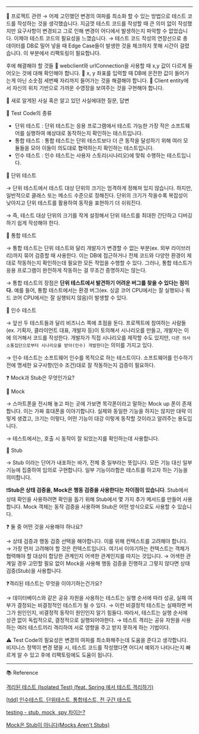 
---

🍎 프로젝트 관련
→ 어제 고민했던 변경의 여파를 최소화 할 수 있는 방법으로 테스트 코드를 작성하는 것을 생각했습니다. 지금껏 테스트 코드를 작성할 때 큰 의미 없이 작성했지만 요구사항이 변경되고 그로 인해 변경이 어디에서 발생하는지 파악할 수 없었습니다. 이제야 테스트 코드의 필요성을 느꼈습니다.
→ 테스트 코드 작성의 연장선으로 총 데이터를 DB로 밀어 넣을 때 Edge Case들이 발생한 것을 체크하지 못해 시간이 걸렸습니다. 이 부분에서 리팩토링이 필요합니다.

후에 해결해야 할 것들
🍏 webclient와 urlConnection을 사용할 때 x,y 값이 다르게 들어오는 것에 대해 확인해야 합니다.
🍏 x, y 좌표를 입력할 때 DB에 온전한 값이 들어가는게 아닌 소숫점 세번째 자리까지 들어가는 것을 해결해야 합니다.
🍏 Client entity에서 자신의 위치 기반으로 가까운 수영장을 보여주는 것을 구현해야 합니다.

🍎 새로 알게된 사실 혹은 알고 있던 사실에대한 질문, 답변

🍎 Test Code의 종류

- 단위 테스트 : 단위 테스트는 응용 프로그램에서 테스트 가능한 가장 작은 소프트웨어를 실행하여 예상대로 동작하는지 확인하는 테스트입니다.
- 통합 테스트 : 통합 테스트는 단위 테스트보다 더 큰 동작을 달성하기 위해 여러 모듈들을 모아 이들이 의도대로 협력하는지 확인하는 테스트입니다.
- 인수 테스트 : 인수 테스트는 사용자 스토리(시나리오)에 맞춰 수행하는 테스트입니다.

🍏 단위 테스트

→ 단위 테스트에서 테스트 대상 단위의 크기는 엄격하게 정해져 있지 않습니다. 하지만, 일반적으로 클래스 또는 메소드 수준으로 정해진다. 단위의 크기가 작을수록 복잡성이 낮아지고 단위 테스트를 활용하여 동작을 표현하기 더 쉬워진다.

→ 즉, 테스트 대상 단위의 크기를 작게 설정해서 단위 테스트를 최대한 간단하고 디버깅하기 쉽게 작성해야 한다.

🍏 통합 테스트

→ 통합 테스트는 단위 테스트와 달리 개발자가 변경할 수 없는 부분(ex. 외부 라이브러리)까지 묶어 검증할 때 사용한다. 이는 DB에 접근하거나 전체 코드와 다양한 환경이 제대로 작동하는지 확인하는데 필요한 모든 작업을 수행할 수 있다. 그러나, 통합 테스트가 응용 프로그램이 완전하게 작동하는 걸 무조건 증명하지는 않는다.

→ 통합 테스트의 장점은 **단위 테스트에서 발견하기 어려운 버그를 찾을 수 있다는 점이다.** 예를 들어, 통합 테스트에서는 환경 버그(ex. 싱글 코어 CPU에서는 잘 실행되나 쿼드 코어 CPU에서는 잘 실행되지 않음)이 발생할 수 있다.

🍏 인수 테스트

→ 앞선 두 테스트들과 달리 비즈니스 쪽에 초점을 둔다. 프로젝트에 참여하는 사람들(ex. 기획자, 클라이언트 대표, 개발자 등)이 토의해서 시나리오를 만들고, 개발자는 이에 의거해서 코드를 작성한다. 개발자가 직접 시나리오를 제작할 수도 있지만, `다른 의사소통집단으로부터 시나리오를 받아(인수) 개발한다`는 의미를 가지고 있다.

→ 인수 테스트는 소프트웨어 인수를 목적으로 하는 테스트이다. 소프트웨어를 인수하기 전에 명세한 요구사항(인수 조건)대로 잘 작동하는지 검증이 필요하다.

❓ Mock과 Stub은 무엇인가요?

🍏 Mock

→ 스마트폰을 전시해 놓고 파는 곳에 가보면 목각폰이라고 말하는 Mock up 폰이 존재합니다. 이는 가짜 휴대폰을 이야기합니다. 실제와 동일한 기능을 하지는 않지만 대략 이렇게 생겼고, 크기는 이렇다, 어떤 기능이 대강 이렇게 동작할 것이라고 알려주는 용도입니다.

→ 테스트에서는, 호출 시 동작이 잘 되었는지를 확인하는데 사용합니다.

🍏 Stub

→ Stub 이라는 단어가 내포하는 바가, 전체 중 일부라는 뜻입니다. 모든 기능 대신 일부 기능에 집중하여 임의로 구현합니다. 일부 기능이라함은 테스트를 하고자 하는 기능을 의미합니다.

❗**Stub은 상태 검증을, Mock은 행동 검증을 사용한다는 차이점이 있습니다**. Stub에서 상태 확인을 사용하려면 확인을 돕기 위해 Stub에서 몇 가지 추가 메서드를 만들어 사용합니다. Mock 객체는 동작 검증을 사용하며 Stub은 어떤 방식으로도 사용할 수 있습니다.

❓ 둘 중 어떤 것을 사용해야 하나요?

→ 상태 검증과 행동 검증 선택을 해야합니다. 이를 위해 컨텍스트를 고려해야 합니다.
→ 가장 먼저 고려해야 할 것은 컨텍스트입니다. 여기서 이야기하는 컨텍스트는 객체가 협력해야 할 대상이 합당한 관계인지 어색한 관계인지를 따지는 것입니다.
→ 어색한 관계일 경우 고민할 필요 없이 Mock을 사용해 행동 검증을 진행하고 그렇지 않다면 상태 검증(Stub)을 사용합니다.

❓격리된 테스트는 무엇을 이야기하는건가요?

→ 데이터베이스와 같은 공유 자원을 사용하는 테스트는 실행 순서에 따라 성공, 실패 여부가 결정되는 비결정적인 테스트가 될 수 있다.
→ 이런 비결정적 테스트는 실패하면 버그가 원인인지, 비결정적 동작이 원인인지 알기 힘들다. 따라서, 테스트는 실행 순서에 상관 없이 독립적으로, 결정적으로 실행되어야한다.
→ 테스트 격리는 공유 자원을 사용하는 여러 테스트끼리 격리하여 서로 영향을 주고 받지 못하게 하는 기법이다.

⚠️ Test Code의 필요성은 변경의 여파를 최소화해주는데 도움을 준다고 생각합니다. 비지니스 정책이 변경 됐을 시, 테스트 코드를 작성했다면 어디서 예외가 나타나는지 빠르게 알 수 있고 후에 리팩토링에도 도움이 됩니다.

---

📚 Reference

[격리된 테스트 (Isolated Test) (feat. Spring 에서 테스트 격리하기)](https://hudi.blog/isolated-test/)

[[tdd] 인수테스트, 단위테스트, 통합테스트, 전 구간 테스트](https://joont92.github.io/tdd/%EC%9D%B8%EC%88%98%ED%85%8C%EC%8A%A4%ED%8A%B8-%EB%8B%A8%EC%9C%84%ED%85%8C%EC%8A%A4%ED%8A%B8-%ED%86%B5%ED%95%A9%ED%85%8C%EC%8A%A4%ED%8A%B8-%EC%A0%84-%EA%B5%AC%EA%B0%84-%ED%85%8C%EC%8A%A4%ED%8A%B8/)

[testing - stub, mock, spy 차이는?](https://luran.me/343)

[Mock은 Stub이 아니다(Mocks Aren't Stubs)](https://jaime-note.tistory.com/330)
